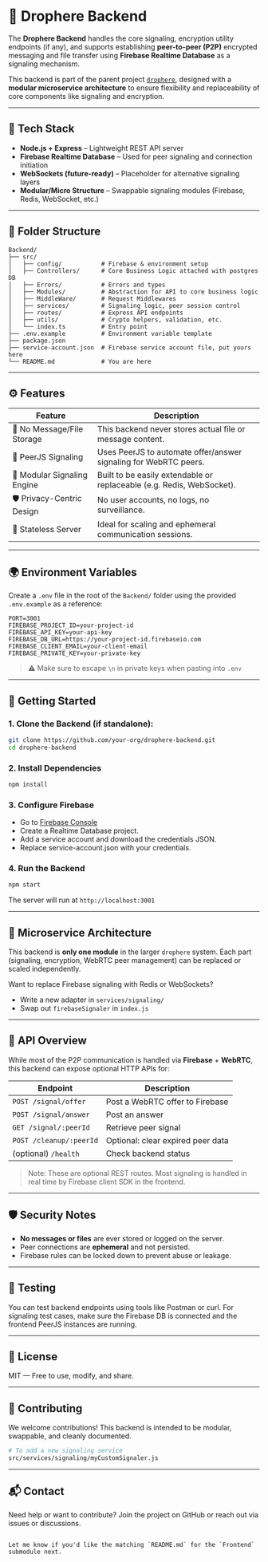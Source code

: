 # 🔧 Drophere Backend

The **Drophere Backend** handles the core signaling, encryption utility endpoints (if any), and supports establishing **peer-to-peer (P2P)** encrypted messaging and file transfer using **Firebase Realtime Database** as a signaling mechanism.

This backend is part of the parent project [`drophere`](https://github.com/your-org/drophere), designed with a **modular microservice architecture** to ensure flexibility and replaceability of core components like signaling and encryption.

---

## 🚀 Tech Stack

- **Node.js + Express** – Lightweight REST API server
- **Firebase Realtime Database** – Used for peer signaling and connection initiation
- **WebSockets (future-ready)** – Placeholder for alternative signaling layers
- **Modular/Micro Structure** – Swappable signaling modules (Firebase, Redis, WebSocket, etc.)

---

## 📁 Folder Structure

```text
Backend/
├── src/
│   ├── config/           # Firebase & environment setup
│   ├── Controllers/      # Core Business Logic attached with postgres DB
│   ├── Errors/           # Errors and types
│   ├── Modules/          # Abstraction for API to core business logic
│   ├── MiddleWare/       # Request Middlewares
│   ├── services/         # Signaling logic, peer session control
│   ├── routes/           # Express API endpoints
│   ├── utils/            # Crypto helpers, validation, etc.
│   └── index.ts          # Entry point
├── .env.example          # Environment variable template
├── package.json
├── service-account.json  # Firebase service account file, put yours here
└── README.md             # You are here
````

---

## ⚙️ Features

| Feature                     | Description                                                           |
|-----------------------------|-----------------------------------------------------------------------|
| 🔐 No Message/File Storage  | This backend never stores actual file or message content.             |
| 🔁 PeerJS Signaling         | Uses PeerJS to automate offer/answer signaling for WebRTC peers.      |
| 🧩 Modular Signaling Engine | Built to be easily extendable or replaceable (e.g. Redis, WebSocket). |
| 🛡️ Privacy-Centric Design  | No user accounts, no logs, no surveillance.                           |
| 🧼 Stateless Server         | Ideal for scaling and ephemeral communication sessions.               |

---

## 🌍 Environment Variables

Create a `.env` file in the root of the `Backend/` folder using the provided `.env.example` as a reference:

```env
PORT=3001
FIREBASE_PROJECT_ID=your-project-id
FIREBASE_API_KEY=your-api-key
FIREBASE_DB_URL=https://your-project-id.firebaseio.com
FIREBASE_CLIENT_EMAIL=your-client-email
FIREBASE_PRIVATE_KEY=your-private-key
```

> ⚠️ Make sure to escape `\n` in private keys when pasting into `.env`

---

## 🚀 Getting Started

### 1. Clone the Backend (if standalone):

```bash
git clone https://github.com/your-org/drophere-backend.git
cd drophere-backend
```

### 2. Install Dependencies

```bash
npm install
```

### 3. Configure Firebase

* Go to [Firebase Console](https://console.firebase.google.com/)
* Create a Realtime Database project.
* Add a service account and download the credentials JSON.
* Replace service-account.json with your credentials.

### 4. Run the Backend

```bash
npm start
```

The server will run at `http://localhost:3001`

---

## 🧠 Microservice Architecture

This backend is **only one module** in the larger `drophere` system. Each part (signaling, encryption, WebRTC peer management) can be replaced or scaled independently.

Want to replace Firebase signaling with Redis or WebSockets?

* Write a new adapter in `services/signaling/`
* Swap out `firebaseSignaler` in `index.js`

---

## 📡 API Overview

While most of the P2P communication is handled via **Firebase** + **WebRTC**, this backend can expose optional HTTP APIs for:

| Endpoint                | Description                       |
| ----------------------- | --------------------------------- |
| `POST /signal/offer`    | Post a WebRTC offer to Firebase   |
| `POST /signal/answer`   | Post an answer                    |
| `GET /signal/:peerId`   | Retrieve peer signal              |
| `POST /cleanup/:peerId` | Optional: clear expired peer data |
| (optional) `/health`    | Check backend status              |

> Note: These are optional REST routes. Most signaling is handled in real time by Firebase client SDK in the frontend.

---

## 🛡️ Security Notes

* **No messages or files** are ever stored or logged on the server.
* Peer connections are **ephemeral** and not persisted.
* Firebase rules can be locked down to prevent abuse or leakage.

---

## 🧪 Testing

You can test backend endpoints using tools like Postman or curl. For signaling test cases, make sure the Firebase DB is connected and the frontend PeerJS instances are running.

---

## 📄 License

MIT — Free to use, modify, and share.

---

## 🤝 Contributing

We welcome contributions! This backend is intended to be modular, swappable, and cleanly documented.

```bash
# To add a new signaling service
src/services/signaling/myCustomSignaler.js
```

---

## 📬 Contact

Need help or want to contribute? Join the project on GitHub or reach out via issues or discussions.

```

Let me know if you'd like the matching `README.md` for the `Frontend` submodule next.
```

